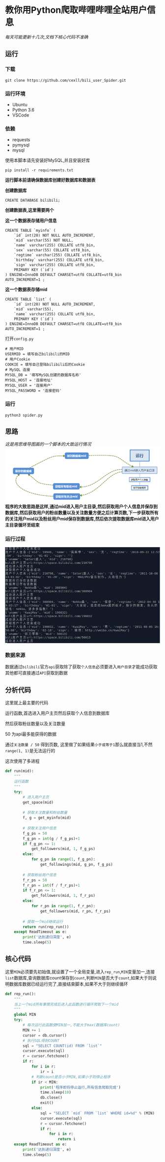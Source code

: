 # 教你用Python爬取哔哩哔哩全站用户信息
*每天可能更新十几次,文档下核心代码不准确*
## 运行
### 下载
```
git clone https://github.com/cexll/bili_user_Spider.git
```
### 运行环境
- Ubuntu
- Python 3.6
- VSCode
### 依赖
- requests
- pymysql
- mysql

使用本脚本请先安装好MySQL,并且安装好库
```
pip install -r requirements.txt
```
**运行脚本前请确保数据库创建好数据库和数据表**


**创建数据库**
```
CREATE DATABASE bilibili;
```
**创建数据表,这里需要两个**


**这一个数据表存储用户信息**
```
CREATE TABLE `myinfo` (
    `id` int(20) NOT NULL AUTO_INCREMENT,
    `mid` varchar(55) NOT NULL,
    `name` varchar(255) COLLATE utf8_bin,
    `sex` varchar(55) COLLATE utf8_bin,
    `regtime` varchar(255) COLLATE utf8_bin,
    `birthday` varchar(255) COLLATE utf8_bin,
    `sign` varchar(255) COLLATE utf8_bin,
    PRIMARY KEY (`id`)
) ENGINE=InnoDB DEFAULT CHARSET=utf8 COLLATE=utf8_bin
AUTO_INCREMENT=1 ;
```
**这一个数据表存储mid**
```
CREATE TABLE `list` (
    `id` int(20) NOT NULL AUTO_INCREMENT,
    `mid` varchar(55),
    `name` varchar(255) COLLATE utf8_bin,
    PRIMARY KEY (`id`)
) ENGINE=InnoDB DEFAULT CHARSET=utf8 COLLATE=utf8_bin
AUTO_INCREMENT=1 ;
```

打开`config.py`

```
# 用户MID
USERMID = 填写自己bilibili的MID
# 用户Cookie
COOKIE = 填写自己登陆bilibili后的Cookie
# MySQL 连接
MYSQL_DB = '填写MySQL创建的数据库名称'
MYSQL_HOST = '连接地址'
MYSQL_USER = '连接用户'
MYSQL_PASSWORD = '连接密码'
```
### 运行
```
python3 spider.py
```

## 思路
*这是用思维导图画的一个脚本的大致运行情况*
![](img/daotu1.png)
**程序的大致思路是这样,通过mid进入用户主目录,然后获取用户个人信息并保存到数据库,然后获取用户的粉丝数量以及关注数量方便之后计算页数,下一步获取所有的关注用户mid以及粉丝用户mid保存到数据库,然后依次提取数据库mid进入用户主目录循环至结束**

### 运行过程
![](img/1.PNG)

### 数据来源
数据通过`bilibili`官方`api`获取除了获取`个人信息`必须要进入`用户目录`才能成功获取其他都可直接通过`API`获取到数据

## 分析代码
这里就上最主要的代码

运行函数,首选进入用户主页然后获取个人信息到数据库

然后获取粉丝数量以及关注数量


50 为api最多能获得的数据


通过`关注数量 / 50` 得到页数, 这里做了如果结果`小于或等于1`那么就直接当1,不然`range(1, 1)`是无法运行的


这次使用了多进程
```python
def run(mid):
    """
    运行函数
    """
    try:
        # 进入用户主页
        get_space(mid)

        # 获取关注数量和粉丝数量
        f, g = get_myinfo(mid)

        # 获取关注用户信息
        f_g_ps = 50
        f_g_pn = int(g / f_g_ps)+1
        if f_g_pn <= 1:
            get_followers(mid, 1, f_g_ps)
        else:
            for g_pn in range(1, f_g_pn):
                get_followings(mid, g_pn, f_g_ps)

        # 获取粉丝用户信息
        f_r_ps = 50
        f_r_pn = int(f / f_r_ps)+1
        if f_r_pn <= 1:
            get_followers(mid, 1, f_r_ps)
        else:
            for r_pn in range(1, f_r_pn):
                get_followers(mid, r_pn, f_r_ps)

        # 提取一个mid继续运行
        return run(rep_run())
    except ReadTimeout as e:
        print('达到递归深度', e)
        time.sleep(5)
```

## 核心代码

这里`MIN`必须要先初始值,就设置了一个全局变量,进入`rep_run`,`MIN`变量加一,连接`list`数据库,查询数据库count保存到`count`,判断`MIN`是否大于`count`,如果大于则说明数据库数据已经运行完了,直接结束脚本,如果不大于则继续循环
```python
def rep_run():
    """
    当上一个mid所有事情完成后进入此函数进行循环爬取下一个mid
    """
    global MIN
    try:
        # 每次运行此函数使MIN加一,不能大于max(数据库count)
        MIN += 1
        cursor = db.cursor()
        # 执行SQL得到COUNT
        sql = "SELECT COUNT(id) FROM `list`"
        cursor.execute(sql)
        r = cursor.fetchone()
        if r:
            for i in r:
                ir = i
            # 判断count是否小于MIN,如果小于则停止程序
            if ir < MIN:
                print('程序即将停止运行,所有信息爬取完成')
                time.sleep(10)
                db.close()
                exit()
            else:
                sql = "SELECT `mid` FROM `list` WHERE id=%d" % (MIN)
                cursor.execute(sql)
                r = cursor.fetchone()
                if r:
                    for i in r:
                        return i
    except ReadTimeout as e:
        print('达到递归深度', e)
        time.sleep(5)
```



    

